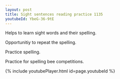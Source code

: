 ```yaml
---
layout: post
title: Sight sentences reading practice 1135
youtubeId: YbeG-36-9tE
---
```

 
 
Helps to learn sight words and their spelling.

Opportunitiy to repeat the spelling. 

Practice spelling. 
 
Practice for spelling bee competitions. 
 
{% include youtubePlayer.html id=page.youtubeId %}
 
 
